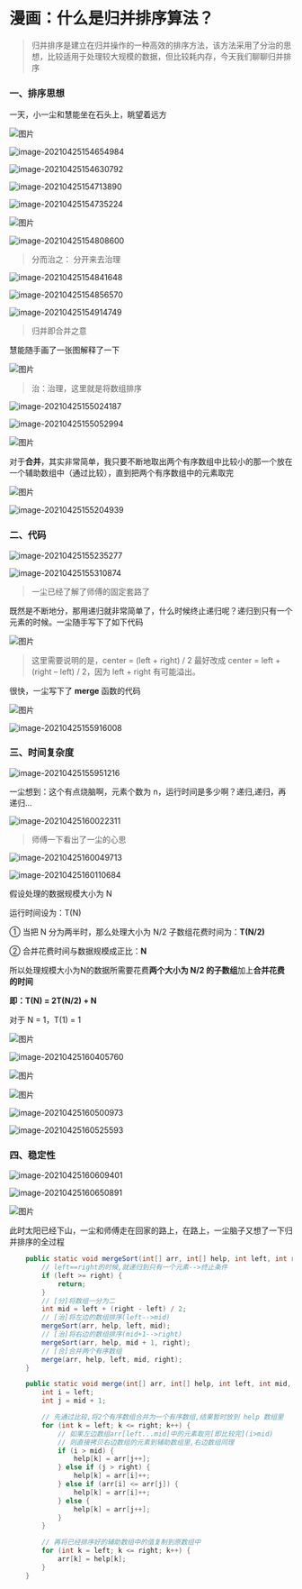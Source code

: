 # 漫画：什么是归并排序算法？

> 归并排序是建立在归并操作的一种高效的排序方法，该方法采用了分治的思想，比较适用于处理较大规模的数据，但比较耗内存，今天我们聊聊归并排序

### 一、排序思想

一天，小一尘和慧能坐在石头上，眺望着远方

![图片](http://gitlab.wsh-study.com/xp-study/LeeteCode/-/blob/master/十大排序算法/归并排序/images/归并排序/1.jpg)

![image-20210425154654984](http://gitlab.wsh-study.com/xp-study/LeeteCode/-/blob/master/十大排序算法/归并排序/images/归并排序/2.jpg)

![image-20210425154630792](http://gitlab.wsh-study.com/xp-study/LeeteCode/-/blob/master/十大排序算法/归并排序/images/归并排序/3.jpg)

![image-20210425154713890](http://gitlab.wsh-study.com/xp-study/LeeteCode/-/blob/master/十大排序算法/归并排序/images/归并排序/4.jpg)

![image-20210425154735224](http://gitlab.wsh-study.com/xp-study/LeeteCode/-/blob/master/十大排序算法/归并排序/images/归并排序/5.jpg)

![图片](http://gitlab.wsh-study.com/xp-study/LeeteCode/-/blob/master/十大排序算法/归并排序/images/归并排序/6.jpg)

![image-20210425154808600](http://gitlab.wsh-study.com/xp-study/LeeteCode/-/blob/master/十大排序算法/归并排序/images/归并排序/7.jpg)

> 分而治之： 分开来去治理

![image-20210425154841648](http://gitlab.wsh-study.com/xp-study/LeeteCode/-/blob/master/十大排序算法/归并排序/images/归并排序/8.jpg)

![image-20210425154856570](http://gitlab.wsh-study.com/xp-study/LeeteCode/-/blob/master/十大排序算法/归并排序/images/归并排序/9.jpg)

![image-20210425154914749](http://gitlab.wsh-study.com/xp-study/LeeteCode/-/blob/master/十大排序算法/归并排序/images/归并排序/10.jpg)

> 归并即合并之意

慧能随手画了一张图解释了一下

![图片](http://gitlab.wsh-study.com/xp-study/LeeteCode/-/blob/master/十大排序算法/归并排序/images/归并排序/11.jpg)

> 治：治理，这里就是将数组排序

![image-20210425155024187](http://gitlab.wsh-study.com/xp-study/LeeteCode/-/blob/master/十大排序算法/归并排序/images/归并排序/12.jpg)

![image-20210425155052994](http://gitlab.wsh-study.com/xp-study/LeeteCode/-/blob/master/十大排序算法/归并排序/images/归并排序/13.jpg)

![图片](http://gitlab.wsh-study.com/xp-study/LeeteCode/-/blob/master/十大排序算法/归并排序/images/归并排序/14.jpg)

对于**合并**，其实非常简单，我只要不断地取出两个有序数组中比较小的那一个放在一个辅助数组中（通过比较），直到把两个有序数组中的元素取完

![图片](http://gitlab.wsh-study.com/xp-study/LeeteCode/-/blob/master/十大排序算法/归并排序/images/归并排序/15.jpg)

![image-20210425155204939](http://gitlab.wsh-study.com/xp-study/LeeteCode/-/blob/master/十大排序算法/归并排序/images/归并排序/16.jpg)

### 二、代码

![image-20210425155235277](http://gitlab.wsh-study.com/xp-study/LeeteCode/-/blob/master/十大排序算法/归并排序/images/归并排序/17.jpg)

![image-20210425155310874](http://gitlab.wsh-study.com/xp-study/LeeteCode/-/blob/master/十大排序算法/归并排序/images/归并排序/18.jpg)

> 一尘已经了解了师傅的固定套路了

既然是不断地分，那用递归就非常简单了，什么时候终止递归呢？递归到只有一个元素的时候。一尘随手写下了如下代码

![图片](http://gitlab.wsh-study.com/xp-study/LeeteCode/-/blob/master/十大排序算法/归并排序/images/归并排序/19.jpg)

> 这里需要说明的是，center = (left + right) / 2 最好改成 center = left + (right – left) / 2，因为 left + right 有可能溢出。

很快，一尘写下了 **merge** 函数的代码

![图片](http://gitlab.wsh-study.com/xp-study/LeeteCode/-/blob/master/十大排序算法/归并排序/images/归并排序/20.jpg)

![image-20210425155916008](http://gitlab.wsh-study.com/xp-study/LeeteCode/-/blob/master/十大排序算法/归并排序/images/归并排序/21.jpg)

### 三、时间复杂度

![image-20210425155951216](http://gitlab.wsh-study.com/xp-study/LeeteCode/-/blob/master/十大排序算法/归并排序/images/归并排序/22.jpg)

一尘想到：这个有点烧脑啊，元素个数为 n，运行时间是多少啊？递归,递归，再递归…

![image-20210425160022311](http://gitlab.wsh-study.com/xp-study/LeeteCode/-/blob/master/十大排序算法/归并排序/images/归并排序/23.jpg)

> 师傅一下看出了一尘的心思

![image-20210425160049713](http://gitlab.wsh-study.com/xp-study/LeeteCode/-/blob/master/十大排序算法/归并排序/images/归并排序/24.jpg)

![image-20210425160110684](http://gitlab.wsh-study.com/xp-study/LeeteCode/-/blob/master/十大排序算法/归并排序/images/归并排序/25.jpg)

假设处理的数据规模大小为 N

运行时间设为：T(N)

① 当把 N 分为两半时，那么处理大小为 N/2 子数组花费时间为：**T(N/2)**

② 合并花费时间与数据规模成正比：**N**

所以处理规模大小为N的数据所需要花费**两个大小为 N/2 的子数组**加上**合并花费的时间**

**即：T(N) = 2T(N/2) + N**

对于 N = 1，T(1) = 1

![图片](http://gitlab.wsh-study.com/xp-study/LeeteCode/-/blob/master/十大排序算法/归并排序/images/归并排序/26.jpg)

![image-20210425160405760](http://gitlab.wsh-study.com/xp-study/LeeteCode/-/blob/master/十大排序算法/归并排序/images/归并排序/27.jpg)

![图片](http://gitlab.wsh-study.com/xp-study/LeeteCode/-/blob/master/十大排序算法/归并排序/images/归并排序/28.jpg)

![图片](https://tva1.sinaimg.cn/large/008i3skNgy1gpw1w3cfmpj30fm030742.jpg)

![image-20210425160500973](http://gitlab.wsh-study.com/xp-study/LeeteCode/-/blob/master/十大排序算法/归并排序/images/归并排序/29.jpg)

![image-20210425160525593](http://gitlab.wsh-study.com/xp-study/LeeteCode/-/blob/master/十大排序算法/归并排序/images/归并排序/30.jpg)

### 四、稳定性

![image-20210425160609401](http://gitlab.wsh-study.com/xp-study/LeeteCode/-/blob/master/十大排序算法/归并排序/images/归并排序/31.jpg)

![image-20210425160650891](http://gitlab.wsh-study.com/xp-study/LeeteCode/-/blob/master/十大排序算法/归并排序/images/归并排序/32.jpg)

![图片](http://gitlab.wsh-study.com/xp-study/LeeteCode/-/blob/master/十大排序算法/归并排序/images/归并排序/33.jpg)

此时太阳已经下山，一尘和师傅走在回家的路上，在路上，一尘脑子又想了一下归并排序的全过程

```java
    public static void mergeSort(int[] arr, int[] help, int left, int right) {
        // left==right的时候,就递归到只有一个元素-->终止条件
        if (left >= right) {
            return;
        }
        // [分]将数组一分为二
        int mid = left + (right - left) / 2;
        // [治]将左边的数组排序(left-->mid)
        mergeSort(arr, help, left, mid);
        // [治]将右边的数组排序(mid+1-->right)
        mergeSort(arr, help, mid + 1, right);
        // [合]合并两个有序数组
        merge(arr, help, left, mid, right);
    }

    public static void merge(int[] arr, int[] help, int left, int mid, int right) {
        int i = left;
        int j = mid + 1;

        // 先通过比较,将2个有序数组合并为一个有序数组,结果暂时放到 help 数组里
        for (int k = left; k <= right; k++) {
            // 如果左边数组arr[left...mid]中的元素取完[即比较完](i>mid)
            // 则直接拷贝右边数组的元素到辅助数组里,右边数组同理
            if (i > mid) {
                help[k] = arr[j++];
            } else if (j > right) {
                help[k] = arr[i]++;
            } else if (arr[i] <= arr[j]) {
                help[k] = arr[i]++;
            } else {
                help[k] = arr[j++];
            }
        }

        // 再将已经排序好的辅助数组中的值复制到原数组中
        for (int k = left; k <= right; k++) {
            arr[k] = help[k];
        }
    }
```

